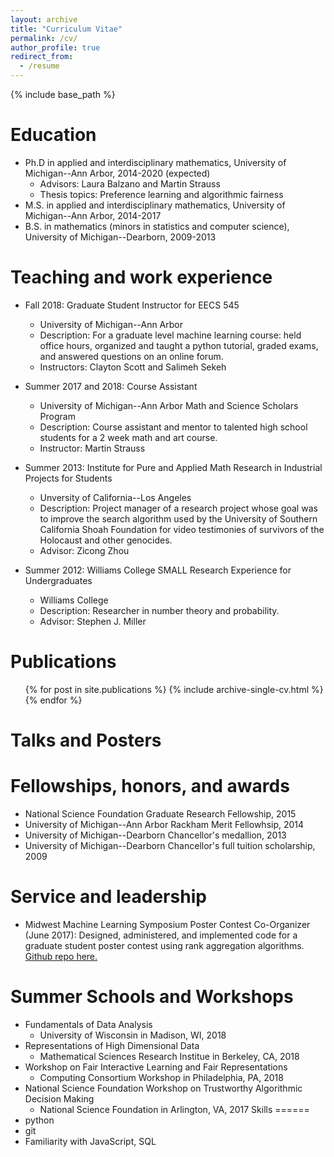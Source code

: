 ```yaml
---
layout: archive
title: "Curriculum Vitae"
permalink: /cv/
author_profile: true
redirect_from:
  - /resume
---
```


{% include base_path %}

Education
======
* Ph.D in applied and interdisciplinary mathematics, University of Michigan--Ann Arbor, 2014-2020 (expected)
  * Advisors: Laura Balzano and Martin Strauss
  * Thesis topics: Preference learning and algorithmic fairness
* M.S. in applied and interdisciplinary mathematics, University of Michigan--Ann Arbor, 2014-2017
* B.S. in mathematics (minors in statistics and computer science), University of Michigan--Dearborn, 2009-2013

Teaching and work experience
======
* Fall 2018: Graduate Student Instructor for EECS 545
  * University of Michigan--Ann Arbor
  * Description: For a graduate level machine learning course: held office hours, organized and
taught a python tutorial, graded exams, and answered questions on an online forum.
  * Instructors: Clayton Scott and Salimeh Sekeh

* Summer 2017 and 2018: Course Assistant
  * University of Michigan--Ann Arbor Math and Science Scholars Program
  * Description: Course assistant and mentor to talented high school students for a 2 week math and art course.
  * Instructor: Martin Strauss
  
* Summer 2013: Institute for Pure and Applied Math Research in Industrial Projects for Students
  * Unversity of California--Los Angeles
  * Description: Project manager of a research project whose goal was to improve the search algorithm used by the University of Southern California Shoah Foundation for video testimonies of survivors of the Holocaust and other genocides.
  * Advisor: Zicong Zhou
  
* Summer 2012: Williams College SMALL Research Experience for Undergraduates
  * Williams College
  * Description: Researcher in number theory and probability.
  * Advisor: Stephen J. Miller

Publications
======
  <ul>{% for post in site.publications %}
    {% include archive-single-cv.html %}
  {% endfor %}</ul>
  
Talks and Posters
======


Fellowships, honors, and awards
======
* National Science Foundation Graduate Research Fellowship, 2015
* University of Michigan--Ann Arbor Rackham Merit Fellowhsip, 2014
* University of Michigan--Dearborn Chancellor's medallion, 2013
* University of Michigan--Dearborn Chancellor's full tuition scholarship, 2009

Service and leadership
======
* Midwest Machine Learning Symposium Poster Contest Co-Organizer (June 2017): Designed, administered, and implemented code for a graduate student poster contest using rank aggregation algorithms. [Github repo here.](https://github.com/Amandarg/MMLS2017PosterJudging)

Summer Schools and Workshops
======
* Fundamentals of Data Analysis
  * University of Wisconsin in Madison, WI, 2018
* Representations of High Dimensional Data
  * Mathematical Sciences Research Institue in Berkeley, CA, 2018
* Workshop on Fair Interactive Learning and Fair Representations
  * Computing Consortium Workshop in Philadelphia, PA, 2018
* National Science Foundation Workshop on Trustworthy Algorithmic Decision Making
  * National Science Foundation in Arlington, VA, 2017
Skills
======
* python
* git
* Familiarity with JavaScript, SQL
